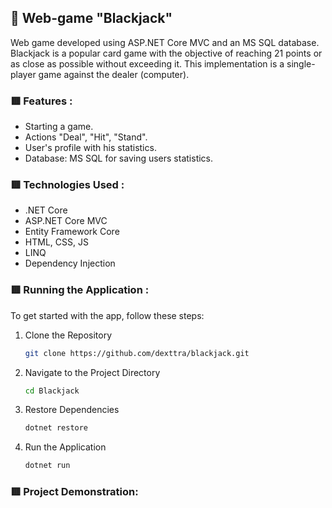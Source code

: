 ## 🎰 Web-game "Blackjack"
Web game developed using ASP.NET Core MVC and an MS SQL database. Blackjack is a popular card game with the objective of reaching 21 points or as close as possible without exceeding it. This implementation is a single-player game against the dealer (computer).
### 🟥 Features :
- Starting a game.
- Actions "Deal", "Hit", "Stand".
- User's profile with his statistics.
- Database: MS SQL for saving users statistics.
### 🟥 Technologies Used :
- .NET Core
- ASP.NET Core MVC
- Entity Framework Core
- HTML, CSS, JS
- LINQ
- Dependency Injection

### 🟥 Running the Application :
To get started with the app, follow these steps:
1. Clone the Repository

    ```bash
    git clone https://github.com/dexttra/blackjack.git
    ```

2. Navigate to the Project Directory

    ```bash
    cd Blackjack
    ```

3. Restore Dependencies

    ```bash
    dotnet restore
    ```
    
5. Run the Application

    ```bash
    dotnet run
    ```
### 🟥 Project Demonstration:








